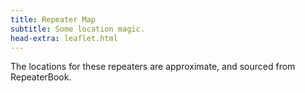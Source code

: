 ```yaml
---
title: Repeater Map
subtitle: Some location magic.
head-extra: leaflet.html
---
```


The locations for these repeaters are approximate, and sourced from RepeaterBook.

<div id="map" style="height: 730px; border-radius: 500px;"></div>

<script>
var map = L.map('map').setView([47.67, -122.4], 8);

L.tileLayer('https://tile.openstreetmap.org/{z}/{x}/{y}.png', {
    maxZoom: 19,
    attribution: '&copy; <a href="http://www.openstreetmap.org/copyright">OpenStreetMap</a>'
}).addTo(map);

L.marker([47.6171693850, -122.3181346817]).bindPopup('WW7PSR 146.960<br>WW7PSR 52.870<br>WW7PSR 440.775<br>W7ACS 442.300<br>W7ACS 444.550<br>W7ACS 442.875<br>').addTo(map);
L.marker([47.7622489900, -122.3494988000]).bindPopup('W7AUX 442.825<br>W7AUX 440.300<br>W7AUX 224.020<br>').addTo(map);
L.marker([47.4508018500, -122.2870025600]).bindPopup('NC7G 146.660<br>WA7ST 443.100<br>').addTo(map);
L.marker([48.0583000200, -122.6880035400]).bindPopup('AA7MI 440.725<br>').addTo(map);
L.marker([47.8566093400, -122.2836761500]).bindPopup('W7FLY 443.925<br>').addTo(map);
L.marker([47.6748100000, -122.0534360000]).bindPopup('W7DX 147.000<br>').addTo(map);
L.marker([47.6557998700, -122.5479965200]).bindPopup('W7NPC 444.475<br>W7NPC 53.430<br>W7NPC 444.5625<br>W7NPC 1290.500<br>').addTo(map);
L.marker([47.7724990800, -122.9300003100]).bindPopup('K7DK 440.950<br>').addTo(map);
L.marker([47.6884994500, -122.1559982300]).bindPopup('K7LWH 145.490<br>').addTo(map);
L.marker([47.5486984300, -122.7860031100]).bindPopup('K7PP 441.200<br>').addTo(map);
L.marker([47.5301017800, -122.0329971300]).bindPopup('N9VW 53.830<br>').addTo(map);
L.marker([47.6321506500, -122.3549995450]).bindPopup('WW7SEA 444.700<br>WW7SEA 444.425<br>').addTo(map);
L.marker([47.5038986200, -121.9759979200]).bindPopup('K7NWS 145.330<br>K7NWS 224.340<br>K7NWS 442.075<br>').addTo(map);
L.marker([47.4883435700, -121.9467813000]).bindPopup('K7LED 146.820<br>K7LED 224.120<br>WW7STR 146.875<br>WW7STR 443.050<br>').addTo(map);
L.marker([46.8431010000, -122.3149560000]).bindPopup('W7EAT 146.700<br>W7EAT 442.725<br>').addTo(map);
L.marker([47.0531560000, -122.2948250000]).bindPopup('W7EAT 224.180<br>').addTo(map);
L.marker([47.2528991700, -122.4440002400]).bindPopup('W7DK 147.280<br>W7DK 440.625<br>').addTo(map);
L.marker([47.2787017800, -122.5120010400]).bindPopup('W7DK 145.210<br>').addTo(map);
L.marker([46.8431015000, -122.7630004900]).bindPopup('W7DK 147.380<br>').addTo(map);
L.marker([47.1997985800, -121.7559967000]).bindPopup('W7AAO 145.370<br>').addTo(map);
L.marker([47.5402970000, -122.0998560000]).bindPopup('WW7STR 224.440<br>WW7STR 927.2125<br>W7RNK 147.995<br>').addTo(map);
L.marker([47.6510101000, -122.3893988000]).bindPopup('W7ACS 443.475<br>').addTo(map);
L.marker([47.6901190000, -122.3177855000]).bindPopup('W7ACS 443.650<br>').addTo(map);
L.marker([47.7719300000, -122.2810100000]).bindPopup('W7ACS 440.600<br>').addTo(map);
L.marker([47.5209999100, -122.3430023200]).bindPopup('W7ACS 443.200<br>W7AW 440.975<br>').addTo(map);
L.marker([48.1170005800, -122.7600021400]).bindPopup('W7JCR 145.150<br>').addTo(map);
L.marker([47.3768501300, -122.0529975900]).bindPopup('KF7NPL 147.260<br>KF7NPL 442.675<br>').addTo(map);
L.marker([46.9730987500, -123.1350021400]).bindPopup('K7CPR 145.470<br>').addTo(map);
L.marker([46.4880981400, -123.2149963400]).bindPopup('K7PG 147.060<br>').addTo(map);
L.marker([46.6619987500, -122.9639968900]).bindPopup('K7PG 145.430<br>').addTo(map);
L.marker([47.8089300000, -122.4928300000]).bindPopup('NW7DR 147.4625<br>').addTo(map);
L.marker([47.8439760000, -122.5427530000]).bindPopup('NW7DR 444.725<br>').addTo(map);
L.marker([47.2032012900, -122.2399978600]).bindPopup('W7PSE 443.625<br>').addTo(map);
L.marker([47.0378990200, -122.9010009800]).bindPopup('W7PSE 145.150<br>').addTo(map);
L.marker([47.2792420000, -121.3487440000]).bindPopup('W7PSE 442.725<br>').addTo(map);
L.marker([47.2211990400, -121.8509979200]).bindPopup('N7OEP 53.330<br>N7OEP 440.075<br>').addTo(map);
L.marker([47.5404067300, -122.3781346750]).bindPopup('W7AW 145.130<br>W7AW 441.800<br>').addTo(map);
L.marker([48.1915016200, -122.5149993900]).bindPopup('W7PIG 223.880<br>').addTo(map);
L.marker([48.2249984700, -122.5000000000]).bindPopup('W7PIG 147.360<br>').addTo(map);
L.marker([47.9979496000, -122.1944999650]).bindPopup('WA7LAW 147.180<br>WA7LAW 444.575<br>').addTo(map);
L.marker([48.6777000400, -122.8315010050]).bindPopup('K7SKW 146.740<br>K7SKW 444.050<br>').addTo(map);
L.marker([48.7821006800, -122.3700027500]).bindPopup('K7SKW 443.750<br>').addTo(map);
L.marker([48.8017997750, -122.4614982650]).bindPopup('K7SKW 147.160<br>K7SKW 443.650<br>').addTo(map);
L.marker([48.5833015400, -122.1449966400]).bindPopup('N7GDE 145.190<br>').addTo(map);
L.marker([47.8121999800, -122.3248012200]).bindPopup('WA7DEM 146.780<br>WA7DEM 444.025<br>').addTo(map);
L.marker([48.0517997700, -122.1770019500]).bindPopup('WA7DEM 224.380<br>').addTo(map);
L.marker([47.9128990200, -122.0979995700]).bindPopup('WA7DEM 442.975<br>').addTo(map);
L.marker([47.7882003800, -122.3089981100]).bindPopup('WA7DEM 443.725<br>').addTo(map);
L.marker([48.1369500000, -121.9814000000]).bindPopup('WA7DEM 146.92<br>').addTo(map);
L.marker([47.9585000000, -122.3750000000]).bindPopup('WA7DEM 440.375<br>').addTo(map);
L.marker([48.2494400000, -121.5694900000]).bindPopup('WA7DEM 444.300<br>').addTo(map);

</script>
